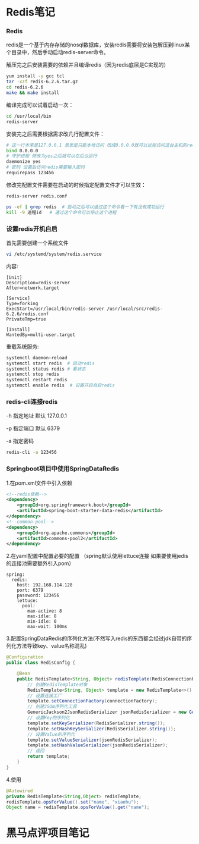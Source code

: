 # Redis笔记

### Redis

redis是一个基于内存存储的nosql数据库，安装redis需要将安装包解压到linux某个目录中，然后手动启动redis-server命令。

解压完之后安装需要的依赖并且编译redis（因为redis底层是C实现的）

```bash
yum install -y gcc tcl
tar -xzf redis-6.2.6.tar.gz
cd redis-6.2.6
make && make install
```

编译完成可以试着启动一次：

```bash
cd /usr/local/bin
redis-server
```

安装完之后需要根据需求改几行配置文件：

```bash
# 这一行本来是127.0.0.1 意思是只能本地访问 改成0.0.0.0就可以远程访问这台主机的redis
bind 0.0.0.0  
# 守护进程 修改为yes之后就可以在后台运行
daemonize yes
# 密码 设置后访问redis需要输入密码
requirepass 123456
```

修改完配置文件需要在启动的时候指定配置文件才可以生效：

```bash
redis-server redis.conf

ps -ef | grep redis  # 启动之后可以通过这个命令看一下有没有成功运行
kill -9 进程id   # 通过这个命令可以停止这个进程
```

### 设置redis开机自启

首先需要创建一个系统文件

```bash
vi /etc/systemd/system/redis.service
```

内容:

```
[Unit]
Description=redis-server
After=network.target

[Service]
Type=forking
ExecStart=/usr/local/bin/redis-server /usr/local/src/redis-6.2.6/redis.conf
PrivateTmp=true

[Install]
WantedBy=multi-user.target
```

重载系统服务:

```bash
systemctl daemon-reload
systemctl start redis  # 启动redis
systemctl status redis # 看状态
systemctl stop redis 
systemctl restart redis
systemctl enable redis  # 设置开启自启redis
```

### redis-cli连接redis

-h 指定地址 默认 127.0.0.1

-p 指定端口 默认 6379

-a 指定密码

```bash
redis-cli -a 123456
```

### Springboot项目中使用SpringDataRedis

1.在pom.xml文件中引入依赖

```xml
<!--redis依赖-->
<dependency>
    <groupId>org.springframework.boot</groupId>
    <artifactId>spring-boot-starter-data-redis</artifactId>
</dependency>
<!--common-pool-->
<dependency>
    <groupId>org.apache.commons</groupId>
    <artifactId>commons-pool2</artifactId>
</dependency>
```

2.在yaml配置中配置必要的配置 （spring默认使用lettuce连接 如果要使用jedis的连接池需要额外引入pom）

```
spring:
  redis:
    host: 192.168.114.128
    port: 6379
    password: 123456
    lettuce:
      pool:
        max-active: 8
        max-idle: 8
        min-idle: 0
        max-wait: 100ms
```

3.配置SpringDataRedis的序列化方法(不然写入redis的东西都会经过jdk自带的序列化方法导致key、value名称混乱)

```java
@Configuration
public class RedisConfig {

    @Bean
    public RedisTemplate<String, Object> redisTemplate(RedisConnectionFactory connectionFactory){
        // 创建RedisTemplate对象
        RedisTemplate<String, Object> template = new RedisTemplate<>();
        // 设置连接工厂
        template.setConnectionFactory(connectionFactory);
        // 创建JSON序列化工具
        GenericJackson2JsonRedisSerializer jsonRedisSerializer = new GenericJackson2JsonRedisSerializer();
        // 设置Key的序列化
        template.setKeySerializer(RedisSerializer.string());
        template.setHashKeySerializer(RedisSerializer.string());
        // 设置Value的序列化
        template.setValueSerializer(jsonRedisSerializer);
        template.setHashValueSerializer(jsonRedisSerializer);
        // 返回
        return template;
    }
}
```

4.使用

```java
@Autowired
private RedisTemplate<String,Object> redisTemplate;
redisTemplate.opsForValue().set("name", "xiaohu");
Object name = redisTemplate.opsForValue().get("name");
```



# 黑马点评项目笔记

